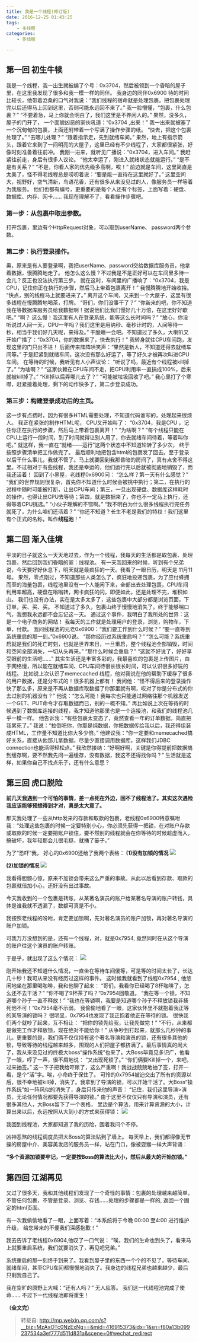 ```yaml
---
title: 我是一个线程(修订版)
date: 2016-12-25 01:43:25
tags:
	- 多线程
categories:
	- 多线程

---
```




## 第一回 初生牛犊
我是一个线程，我一出生就被编了个号：0x3704，然后被领到一个昏暗的屋子里，在这里我发现了很多和我一模一样的同伴。
我身边的同伴0x6900 待的时间比较长，他带着沧桑的口气对我说：“我们线程的宿命就是处理包裹。把包裹处理完以后还得马上回到这里，否则可能永远回不来了。”
我一脸懵懂，“包裹，什么包裹？”
“不要着急，马上你就会明白了，我们这里是不养闲人的。”
果然，没多久，屋子的门开了， 一个面貌凶恶的家伙吼道：“0x3704 ,出来！”
我一出来就被塞了一个沉甸甸的包裹，上面还附带着一个写满了操作步骤的纸。 
“快去，把这个包裹处理了。”
“去哪儿处理？”
“跟着指示走，先到就绪车间。”
果然，地上有指示箭头，跟着它来到了一间明亮的大屋子，这里已经有不少线程了，大家都很紧张，好像时刻准备着往前冲。
我刚一进来，就听见广播说：“0x3704，进入车间。”
我赶紧往前走，身后有很多人议论。
“他太幸运了，刚进入就绪状态就能运行。”
“是不是有关系？”
“不是，你看人家的优先级多高啊，唉！”
前边就是车间，这里简直是太美了，怪不得老线程总是唠叨着说：“要是能一直待在这里就好了。”
这里空间大，视野好，空气清新，鸟语花香，还有很多从来没见过的人，像服务员一样等着为我服务。
他们也都有编号，更重要的是每个人还有个标签，上面写着：硬盘、数据库、内存、网卡……
我现在理解不了，看看操作步骤吧。

<!-- more -->

### 第一步：从包裹中取出参数。
打开包裹，里边有个HttpRequest对象，可以取到userName、 password两个参数。

### 第二步：执行登录操作。
奥，原来是有人要登录啊，我把userName、password交给数据库服务员，他拿着数据，慢腾腾地走了。
他怎么这么慢？不过我是不是正好可以在车间里多待一会儿？反正也没法执行第三步。
就在这时，车间里的广播响了：“0x3704，我是CPU，记住你正在执行的步骤，然后马上带着包裹离开！”
我慢腾腾地开始收拾。
“快点，别的线程马上就要进来了。”
离开这个车间，又来到一个大屋子，这里有很多线程在慢腾腾地喝茶，打牌。
“哥们，你们没事干了？”
“你新来的吧，你不知道我在等数据库服务员给我数据啊！据说他们比我们慢好几十万倍，在这里好好歇吧。”
“啊？ 这么慢！我这里有人在登录系统，能等这么长时间吗？”
“放心，你没听说过人间一天，CPU一年吗？我们这里是用纳秒、毫秒计时的，人间等待一秒，相当于我们好几天呢，来得及。”
干脆睡一会吧。不知道过了多久，大喇叭又开始广播了：“0x3704，你的数据来了，快去执行！”
我转身就往CPU车间跑，发现这里的门只出不进！
后面传来阵阵哄笑声：“果然是新人，不知道还得去就绪车间等。”
于是赶紧到就绪车间，这次没有那么好运了，等了好久才被再次叫进CPU车间。
在等待的时候，我听见有人小声议论：
“听说了吗，最近有个线程被kill掉了。”
“为啥啊？”
“这家伙赖在CPU车间不走，把CPU利用率一直搞成100%，后来就被kill掉了。”
“Kill掉以后弄哪儿去了？”
“可能被垃圾回收了吧。”
我心里打了个寒噤，赶紧接着处理，剩下的动作快多了，第二步登录成功。

### 第三步：构建登录成功后的主页。
这一步有点费时，因为有很多HTML需要处理，不知道代码谁写的，处理起来很烦人。
我正在紧张的制作HTML呢， CPU又开始叫了：
“0x3704，我是CPU ，记住你正在执行的步骤，然后马上带着包裹离开！”
“为啥啊？”
“每个线程只能在CPU上运行一段时间，到了时间就得让别人用了，你去就绪车间待着，等着叫你吧。”
就这样，我一直在“就绪——运行”这两个状态中不知道轮转了多少次， 终于按照步骤清单把工作做完了。
最后顺利地把包含html的包裹发了回去。至于登录以后干什么事儿，我就不管了。马上就要回到我那昏暗的房间了，真有点舍不得这里。不过相对于有些线程，我还是幸运的，他们运行完以后就被彻底地销毁了，而我还活着！
回到了小黑屋，老线程0x6900问：
“怎么样？第一天有什么感觉？”
“我们的世界规则很复杂，首先你不知道什么时候会被挑中执行；第二，在执行的过程中随时可能被打断，让出CPU车间；第三，一旦出现硬盘、数据库这样耗时的操作，也得让出CPU去等待；第四，就是数据来了，你也不一定马上执行，还得等着CPU挑选。”
“小伙子理解的不错啊。”
“我不明白为什么很多线程执行完任务就死了，为什么咱们还活着？”
“你还不知道？长生不老是我们的特权！我们这里有个正式的名称，叫作**线程池**！”

## 第二回 渐入佳境
平淡的日子就这么一天天地过去，作为一个线程，我每天的生活都是取包裹、处理包裹，然后回到我们昏暗的家：线程池。
有一天我回来的时候，听到有个兄弟说，今天要好好休息下，明天就是最疯狂的一天。我看了一眼日历，明天是 11月11号。 
果然，零点刚过，不知道那些人类怎么了，疯狂地投递包裹，为了应付蜂拥而至的海量包裹，线程池里没有一个人能闲下来，全部出去处理包裹，CPU车间利用率超高，硬盘在嗡嗡转，网卡疯狂的闪，即便如此，还是处理不完，堆积如山。
我们也没有办法，实在是太多太多了，这些包裹中大部分都是浏览页面，下订单，买、买、买。
不知道过了多久，包裹山终于慢慢地消失了。终于能够喘口气，我想我永远都不会忘记这一天。
通过这个事件，我明白了我所处的世界：这是一个电子商务的网站！
我每天的工作就是处理用户的登录，浏览，购物车，下单，付款。
我问线程池的元老0x6900：“我们要工作到什么时候？”
“要一直等到系统重启的那一刻。”0x6900说。
“那你经历过系统重启吗？”
“怎么可能？系统重启就是我们的死亡时刻，也就是世界末日，一旦重启，整个线程池全部销毁，时间和空间全部消失，一切从头再来。”
“那什么时候会重启？”
“这就不好说了，好好享受眼前的生活吧……”
其实生活还是丰富多彩的，我最喜欢的包裹是上传图片，由于网络慢，所以能在就绪车间、CPU车间待很长很长时间，可以认识很多好玩的线程。
比如说上次认识了memecached 线程，他对我说在他的帮助下缓存了很多的用户数据，还是分布式的！很多机器上都有！
我问他：“怪不得后来的登录操作快了那么多，原来是不再从数据库取数据了你那里就有啊，哎对了你是分布式的你去过别的机器没有？”
他说：“怎么可能！我每次也只能通过网络往那个机器发送一个GET、PUT命令才存取数据而已，别的一概不知。”
再比如说上次在等待的时候遇到了数据库连接的线程，我才知道他那里也是一个连接池，和我们的线程池几乎一模一样。
他告诉我：“有些包裹太变态了，竟然查看一年的订单数据，简直把我累死了。”
我说：“拉倒吧你，你那是纯数据，你把数据传给我以后，我还得组装成HTML，工作量不知道比你大多少倍。”
他建议我：“你一定要和memecached搞好关系，直接从他那儿拿数据，尽量少直接调用数据库，这样我们JDBC connection也能活得轻松点。”
我欣然接纳：“好啊好啊，关键是你得提前把数据搞到缓存啊，要不然我先问一遍缓存，没有数据，我这不还得找你吗？”
生活就是这样，如果你自己不找点乐子，还有什么意思？

## 第三回 虎口脱险

**前几天我遇到一个可怕的事情，差一点死在外边，回不了线程池了。其实这次遇险我应该能够预想得到才对，真是太大意了。**

那天我处理了一些从http发来的存款和取款的包裹，老线程0x6900特意嘱咐我：“处理这些包裹的时候一定要特别小心，你必须先获得一把锁，在对账户存款或取款的时候一定要把账户锁住，要不然别的线程就会在你等待的时候趁虚而入，搞破坏，我年轻那会儿很毛糙，就捅了篓子。”
	
为了“恐吓”我， 好心的0x6900还给了我两个表格：
**(1)没有加锁的情况**
![][1]

**(2)加锁的情况**
![][2]

我看得胆颤心惊，原来不加锁会带来这么严重的事故。从此以后看到存款、取款的包裹就倍加小心，还好没有出过事故。

今天我收到的一个包裹是转账，从某著名演员的账户给某著名导演的账户转钱，具体是谁我就不透漏了，数额可真是不小。

我按照老线程的吩咐，肯定要加锁啊，先对著名演员的账户加锁，再对著名导演的账户加锁。

可我万万没想到的是，还有一个线程，对，就是0x7954, 竟然同时在从这个导演的账户往这个演员的账户转账。 

于是乎，就出现了这么个情况：
![][3]

刚开始我还不知道什么情况，一直坐在等待车间傻等，可是等的时间太长了，长达几十秒！我可从来没有经历过这样的事件。
这时候我就看到了线程0x7954 , 他悠闲地坐在那里喝咖啡，我和他聊了起来：
“哥们，我看你已经喝了8杯咖啡了，怎么还不去干活？”
“你不喝了9杯茶了吗？”0x7954回敬道。
“我在等一个锁，不知道哪个孙子一直不释放！”
“我也在等锁啊，我要是知道哪个孙子不释放锁我非揍死他不可！”0x7954毫不示弱。
我偷偷地看了一眼，这家伙怀里不就抱着我正等的某导演的锁吗？
很明显，0x7954也发现了我正抱着他正在等待的锁。
很快我们两个就吵了起来，互不相让：
    “把你的锁先给我，让我先做完！”
“不行，从来都是做完工作才释放锁，现在绝对不能给你！”
从争吵到打起来，就那么几秒钟的事儿。更重要的是，我们俩不仅仅持有这个著名导演和演员的锁，还有很多其他的锁，导致等待的线程越来越多，围观的人们把屋子都挤满了。最后事情真的闹大了，我从来没见过的终极大boss“操作系统”也来了。大Boss毕竟见多识广，他看了一眼，哼了一声，很不屑地说：
“又出现死锁了。”
“你们俩要Kill掉一个，来吧，过来抽签。”
这一下子把我给吓尿了，这么严重啊！我战战兢兢地抽了签，打开一看，是个“活”字。唉，小命终于保住了。
可怜的0x7954被迫交出了所有的资源以后，很不幸地被kill掉，消失了。我拿到了导演的锁，可以开始干活了。大Boss“操作系统”如一阵风似的消失了，身后只传来他的声音：
“记住，我们这里导演>演员，无论任何情况都要先获得导演的锁。”
由于这里不仅仅只有导演和演员，还有很多其他人，大Boss留下了一个表格， 里边是个算法，用来计算资源的大小，计算出来以后，永远按照从大到小的方式来获得锁：
![][4]


我回到线程池，大家都知道了我的历险，围着我问个不停。

凶神恶煞的线程调度员把大Boss的算法贴到了墙上。
每天早上，我们都得像无节操的房屋中介、美容美发店的服务员一样，站在门口，像被耍猴一样大声背诵：

**“多个资源加锁要牢记，一定要按Boss的算法比大小，然后从最大的开始加锁。”**

## 第四回 江湖再见
又过了很多天，我和其他线程们发现了一个奇怪的事情：包裹的处理越来越简单，不管任何包裹，不管是登录、浏览、存钱……处理的步骤都是一样的, 返回一个固定的html页面。

有一次我偷偷地看了一眼，上面写着：“本系统将于今晚 00:00 至4:00 进行维护升级， 给您带来的不便我们深感抱歉！”

我去告诉了老线程0x6904,他叹了一口气说：
“唉，我们的生命也到头了，看来马上就要重启系统，我们就要消失了，再见吧兄弟。”

系统重启的那一刻终于到来了。我看到屋子里的东西一个个的不见了，等待车间、就绪车间，甚至CPU车间都慢慢地消失了。我身边的线程兄弟也越来越少，最后只剩我自己了。

我在空旷的原野上大喊：“还有人吗？”
无人应答。
我们这一代线程池完成了使命……
不过下一代线程池即将重生！

**（全文完）**



> 转载自: http://mp.weixin.qq.com/s?__biz=MzAxOTc0NzExNg==&mid=416915373&idx=1&sn=f80a13b099237534a3ef777d511d831a&scene=0#wechat_redirect


[1]: https://ooo.0o0.ooo/2017/08/20/59987fd98a526.png
[2]: https://ooo.0o0.ooo/2017/08/20/59987fd98bbc2.png
[3]: https://ooo.0o0.ooo/2017/08/20/59987fd983e58.png
[4]: https://ooo.0o0.ooo/2017/08/20/59987fd98f4e2.png
